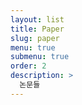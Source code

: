 ```yaml
---
layout: list
title: Paper
slug: paper
menu: true
submenu: true
order: 2
description: >
  논문들
---
```

